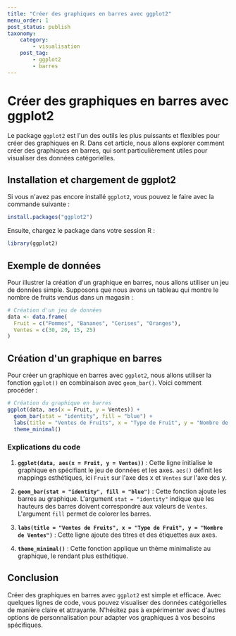 ```yaml
---
title: "Créer des graphiques en barres avec ggplot2"
menu_order: 1
post_status: publish
taxonomy:
    category:
        - visualisation
    post_tag:
        - ggplot2
        - barres
---
```


# Créer des graphiques en barres avec ggplot2

Le package `ggplot2` est l'un des outils les plus puissants et flexibles pour créer des graphiques en R. Dans cet article, nous allons explorer comment créer des graphiques en barres, qui sont particulièrement utiles pour visualiser des données catégorielles.

## Installation et chargement de ggplot2

Si vous n'avez pas encore installé `ggplot2`, vous pouvez le faire avec la commande suivante :

```R
install.packages("ggplot2")
```

Ensuite, chargez le package dans votre session R :

```R
library(ggplot2)
```

## Exemple de données

Pour illustrer la création d'un graphique en barres, nous allons utiliser un jeu de données simple. Supposons que nous avons un tableau qui montre le nombre de fruits vendus dans un magasin :

```R
# Création d'un jeu de données
data <- data.frame(
  Fruit = c("Pommes", "Bananes", "Cerises", "Oranges"),
  Ventes = c(30, 20, 15, 25)
)
```

## Création d'un graphique en barres

Pour créer un graphique en barres avec `ggplot2`, nous allons utiliser la fonction `ggplot()` en combinaison avec `geom_bar()`. Voici comment procéder :

```R
# Création du graphique en barres
ggplot(data, aes(x = Fruit, y = Ventes)) +
  geom_bar(stat = "identity", fill = "blue") +
  labs(title = "Ventes de Fruits", x = "Type de Fruit", y = "Nombre de Ventes") +
  theme_minimal()
```

### Explications du code

1. **`ggplot(data, aes(x = Fruit, y = Ventes))`** : Cette ligne initialise le graphique en spécifiant le jeu de données et les axes. `aes()` définit les mappings esthétiques, ici `Fruit` sur l'axe des x et `Ventes` sur l'axe des y.

2. **`geom_bar(stat = "identity", fill = "blue")`** : Cette fonction ajoute les barres au graphique. L'argument `stat = "identity"` indique que les hauteurs des barres doivent correspondre aux valeurs de `Ventes`. L'argument `fill` permet de colorer les barres.

3. **`labs(title = "Ventes de Fruits", x = "Type de Fruit", y = "Nombre de Ventes")`** : Cette ligne ajoute des titres et des étiquettes aux axes.

4. **`theme_minimal()`** : Cette fonction applique un thème minimaliste au graphique, le rendant plus esthétique.

## Conclusion

Créer des graphiques en barres avec `ggplot2` est simple et efficace. Avec quelques lignes de code, vous pouvez visualiser des données catégorielles de manière claire et attrayante. N'hésitez pas à expérimenter avec d'autres options de personnalisation pour adapter vos graphiques à vos besoins spécifiques.

